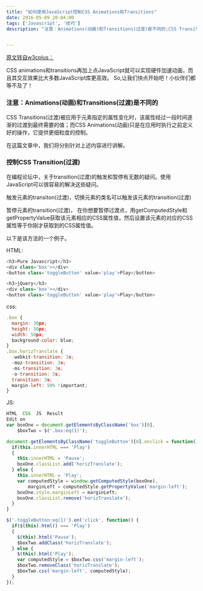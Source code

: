 ```yaml
---
title: "如何使用JavaScript控制CSS Animations和Transitions"
date: 2016-05-09 20:04:00
tags: ['Javascript', '技巧']
description: "注意：Animations(动画)和Transitions(过渡)是不同的;CSS Transitions(过渡)被应用于元素指定的属性变化时，该属性经过一段时间逐渐的过渡到最终需要的值；而CSS Animations(动画)只是在应用时执行之前定义好的操作，它提供更细粒度的控制。"


---
```

[原文转自w3cplus：](http://www.w3cplus.com/animation/controlling-css-animations-transitions-javascript.html)

CSS animations和transitions再加上点JavaScript就可以实现硬件加速动画，而且其交互效果比大多数JavaScript库更高效。 So,让我们快点开始吧！小伙伴们都等不及了！

### 注意：Animations(动画)和Transitions(过渡)是不同的

CSS Transitions(过渡)被应用于元素指定的属性变化时，该属性经过一段时间逐渐的过渡到最终需要的值；而CSS Animations(动画)只是在应用时执行之前定义好的操作，它提供更细粒度的控制。

在这篇文章中，我们将分别针对上述内容进行讲解。

### 控制CSS Transition(过渡)

在编程论坛中，关于transition(过渡)的触发和暂停有无数的疑问。使用JavaScript可以很容易的解决这些疑问。

触发元素的transiton(过渡)，切换元素的类名可以触发该元素的transition(过渡)

暂停元素的transition(过渡)， 在你想要暂停过渡点，用getComputedStyle和getPropertyValue获取该元素相应的CSS属性值，然后设置该元素的对应的CSS属性等于你刚才获取到的CSS属性值。

以下是该方法的一个例子。

HTML:
```js
<h3>Pure Javascript</h3>
<div class='box'></div> 
<button class='toggleButton' value='play'>Play</button>

<h3>jQuery</h3>
<div class='box'></div> 
<button class='toggleButton' value='play'>Play</button>
```

css:

```js
.box {
  margin: 30px;
  height: 50px;
  width: 50px;
  background-color: blue;
}
.box.horizTranslate {
  -webkit-transition: 3s;
  -moz-transition: 3s;
  -ms-transition: 3s;
  -o-transition: 3s;
  transition: 3s;
  margin-left: 50% !important;
}
```

JS:
```js
HTML  CSS  JS  Result
Edit on 
var boxOne = document.getElementsByClassName('box')[0],
    $boxTwo = $('.box:eq(1)');

document.getElementsByClassName('toggleButton')[0].onclick = function() {
  if(this.innerHTML === 'Play') 
  { 
    this.innerHTML = 'Pause';
    boxOne.classList.add('horizTranslate');
  } else {
    this.innerHTML = 'Play';
    var computedStyle = window.getComputedStyle(boxOne),
        marginLeft = computedStyle.getPropertyValue('margin-left');
    boxOne.style.marginLeft = marginLeft;
    boxOne.classList.remove('horizTranslate');    
  }  
}

$('.toggleButton:eq(1)').on('click', function() { 
  if($(this).html() === 'Play') 
  {
    $(this).html('Pause');
    $boxTwo.addClass('horizTranslate');
  } else {
    $(this).html('Play');
    var computedStyle = $boxTwo.css('margin-left');
    $boxTwo.removeClass('horizTranslate');
    $boxTwo.css('margin-left', computedStyle);
  }  
});
```